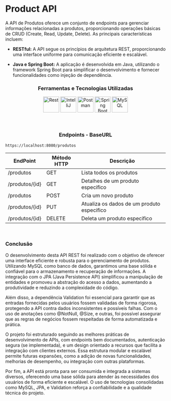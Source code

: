 # Product API

A API de Produtos oferece um conjunto de endpoints para gerenciar informações relacionadas a produtos, proporcionando operações básicas de CRUD (Create, Read, Update, Delete). As principais características incluem:

- **RESTful:** A API segue os princípios de arquitetura REST, proporcionando uma interface uniforme para comunicação eficiente e escalável.

- **Java e Spring Boot:** A aplicação é desenvolvida em Java, utilizando o framework Spring Boot para simplificar o desenvolvimento e fornecer funcionalidades como injeção de dependência.

<div align="center"> 
  <h3 align="center">Ferramentas e Tecnologias Utilizadas</h3>
    <img width="50" src="https://raw.githubusercontent.com/marwin1991/profile-technology-icons/refs/heads/main/icons/rest.png" alt="Rest" title="Rest"/>
    <img width="50" src="https://raw.githubusercontent.com/marwin1991/profile-technology-icons/refs/heads/main/icons/intellij.png" alt="IntelliJ" title="Intellij"/>
    <img width="50" src="https://raw.githubusercontent.com/marwin1991/profile-technology-icons/refs/heads/main/icons/postman.png" alt="Postman" title="Postman"/>
    <img width="50" src="https://raw.githubusercontent.com/marwin1991/profile-technology-icons/refs/heads/main/icons/spring_boot.png" alt="Spring Boot" title="Spring Boot"/>
    <img width="50" src="https://raw.githubusercontent.com/marwin1991/profile-technology-icons/refs/heads/main/icons/mysql.png" alt="MySQL" title="MySQL"/>
</div>

<br>
<br>
<div align="center"> 
  <h3 align="center">Endpoints - BaseURL</h3>
</div>

  ```
  https://localhost:8080/produtos
  ```

| EndPoint  | Método HTTP   | Descrição   |
|---------------|---------------|---------------|
| /produtos | GET | Lista todos os produtos |
| /produtos/{id} | GET | Detalhes de um produto especifico |
| /produtos | POST | Cria um novo produto |
| /produtos/{id} | PUT | Atualiza os dados de um produto especifico |
| /produtos/{id} | DELETE | Deleta um produto especifico |

<br>

<h3>Conclusão</h3>

<p>O desenvolvimento desta API REST foi realizado com o objetivo de oferecer uma interface eficiente e robusta para o gerenciamento de produtos. Utilizando MySQL como banco de dados, garantimos uma base sólida e confiável para o armazenamento e recuperação de informações. A integração com o JPA (Java Persistence API) simplificou a manipulação de entidades e promoveu a abstração do acesso a dados, aumentando a produtividade e reduzindo a complexidade do código.

Além disso, a dependência Validation foi essencial para garantir que as entradas fornecidas pelos usuários fossem validadas de forma rigorosa, protegendo a API contra dados inconsistentes e possíveis falhas. Com o uso de anotações como @NotNull, @Size, e outras, foi possível assegurar que as regras de negócios fossem respeitadas de forma automatizada e prática.

O projeto foi estruturado seguindo as melhores práticas de desenvolvimento de APIs, com endpoints bem documentados, autenticação segura (se implementada), e um design orientado a recursos que facilita a integração com clientes externos. Essa estrutura modular e escalável permite futuras expansões, como a adição de novas funcionalidades, melhorias de desempenho, ou integração com outras plataformas.

Por fim, a API está pronta para ser consumida e integrada a sistemas diversos, oferecendo uma base sólida para atender às necessidades dos usuários de forma eficiente e escalável. O uso de tecnologias consolidadas como MySQL, JPA, e Validation reforça a confiabilidade e a qualidade técnica do projeto.

</p>
